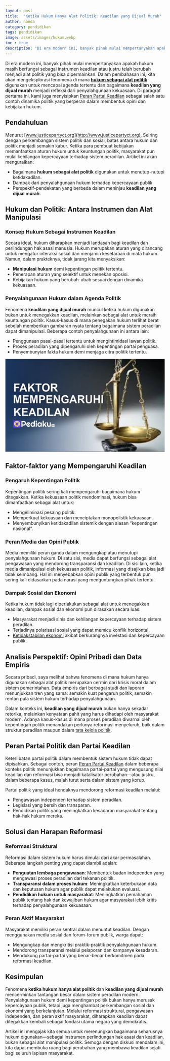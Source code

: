 ```yaml
---
layout: post
title:  "Ketika Hukum Hanya Alat Politik: Keadilan yang Dijual Murah"
author: nanda
category: pendidikan
tags: pendidikan
image: assets/images/hukum.webp
toc : true
description: "Di era modern ini, banyak pihak mulai mempertanyakan apakah hukum masih berfungsi sebagai instrumen keadilan atau justru telah berubah menjadi alat politik yang bisa dipermainkan. Dalam pembahasan ini, kita akan mengeksplorasi fenomena di mana hukum sebagai alat politik digunakan untuk mencapai agenda tertentu dan bagaimana keadilan yang dijual murah menjadi refleksi dari penyalahgunaan kekuasaan"
---
```


Di era modern ini, banyak pihak mulai mempertanyakan apakah hukum masih berfungsi sebagai instrumen keadilan atau justru telah berubah menjadi alat politik yang bisa dipermainkan. Dalam pembahasan ini, kita akan mengeksplorasi fenomena di mana **[hukum sebagai alat politik](https://pediaku.id/hukum-hanya-alat-politik/)** digunakan untuk mencapai agenda tertentu dan bagaimana **keadilan yang dijual murah** menjadi refleksi dari penyalahgunaan kekuasaan. Di paragraf pertama ini, kami juga menyisipkan [Peran Partai Keadilan](http://www.justicepartyct.org/2025/02/21/peran-partai-keadilan-dalam-mempromosikan-keadilan-sosial-di-berbagai-negara/) sebagai salah satu contoh dinamika politik yang berperan dalam membentuk opini dan kebijakan hukum.

## Pendahuluan

Menurut [www.justicepartyct.org](http://www.justicepartyct.org), Seiring dengan perkembangan sistem politik dan sosial, batas antara hukum dan politik menjadi semakin kabur. Ketika para pembuat kebijakan memanfaatkan aturan hukum untuk keuntungan politik, masyarakat pun mulai kehilangan kepercayaan terhadap sistem peradilan. Artikel ini akan menguraikan:
- Bagaimana **hukum sebagai alat politik** digunakan untuk menutup-nutupi ketidakadilan.
- Dampak dari penyalahgunaan hukum terhadap kepercayaan publik.
- Perspektif-pendekatan yang berbeda dalam meninjau **keadilan yang dijual murah**.


## Hukum dan Politik: Antara Instrumen dan Alat Manipulasi

### Konsep Hukum Sebagai Instrumen Keadilan

Secara ideal, hukum diharapkan menjadi landasan bagi keadilan dan perlindungan hak asasi manusia. Hukum merupakan aturan yang dirancang untuk mengatur interaksi sosial dan menjamin kesetaraan di mata hukum. Namun, dalam prakteknya, tidak jarang kita menyaksikan:
- **Manipulasi hukum** demi kepentingan politik tertentu.
- Penerapan aturan yang selektif untuk menekan oposisi.
- Kebijakan hukum yang berubah-ubah sesuai dengan dinamika kekuasaan.

### Penyalahgunaan Hukum dalam Agenda Politik

Fenomena **keadilan yang dijual murah** muncul ketika hukum digunakan bukan untuk menegakkan keadilan, melainkan sebagai alat untuk meraih keuntungan politik. Kasus-kasus di mana penegakan hukum terlihat berat sebelah memberikan gambaran nyata tentang bagaimana sistem peradilan dapat dimanipulasi. Beberapa contoh penyalahgunaan ini antara lain:
- Penggunaan pasal-pasal tertentu untuk mengintimidasi lawan politik.
- Proses peradilan yang dipengaruhi oleh kepentingan partai penguasa.
- Penyembunyian fakta hukum demi menjaga citra politik tertentu.

![faktor mempengaruhi keadilan](/assets/images/keadilan.webp)
## Faktor-faktor yang Mempengaruhi Keadilan

### Pengaruh Kepentingan Politik

Kepentingan politik sering kali mempengaruhi bagaimana hukum ditegakkan. Ketika kekuasaan politik mendominasi, hukum bisa dimanfaatkan sebagai alat untuk:
- Mengeliminasi pesaing politik.
- Memperkuat kekuasaan dan menciptakan monopolistik kekuasaan.
- Menyembunyikan ketidakadilan sistemik dengan alasan “kepentingan nasional”.

### Peran Media dan Opini Publik

Media memiliki peran ganda dalam mengungkap atau menutupi penyalahgunaan hukum. Di satu sisi, media dapat berfungsi sebagai alat pengawasan yang mendorong transparansi dan keadilan. Di sisi lain, ketika media dimanipulasi oleh kekuasaan politik, informasi yang disajikan bisa jadi tidak seimbang. Hal ini menyebabkan opini publik yang terbentuk pun sering kali didasarkan pada narasi yang menguntungkan pihak tertentu.

### Dampak Sosial dan Ekonomi

Ketika hukum tidak lagi diperlakukan sebagai alat untuk menegakkan keadilan, dampak sosial dan ekonomi pun dirasakan secara luas:
- Masyarakat menjadi sinis dan kehilangan kepercayaan terhadap sistem peradilan.
- Terjadinya polarisasi sosial yang dapat memicu konflik horizontal.
- [Ketidakstabilan ekonomi](https://pediaku.id/ekonomi-indonesia-lebih-kuat-dari-timor-leste/) akibat berkurangnya investasi dan kepercayaan publik.

## Analisis Perspektif: Opini Pribadi dan Data Empiris

Secara pribadi, saya melihat bahwa fenomena di mana hukum hanya digunakan sebagai alat politik merupakan cermin dari krisis moral dalam sistem pemerintahan. Data empiris dari berbagai studi dan laporan menunjukkan tren yang sama: semakin kuat pengaruh politik, semakin rentan pula sistem hukum terhadap penyalahgunaan.

Dalam konteks ini, **keadilan yang dijual murah** bukan hanya sekadar retorika, melainkan kenyataan pahit yang harus dihadapi oleh masyarakat modern. Adanya kasus-kasus di mana proses peradilan diwarnai oleh kepentingan politik menandakan perlunya reformasi menyeluruh, baik dalam struktur peradilan maupun dalam [tata kelola politik](https://pediaku.id/istilah-dalam-politik/).

## Peran Partai Politik dan Partai Keadilan

Keterlibatan partai politik dalam membentuk sistem hukum tidak dapat dipisahkan. Sebagai contoh, peran [Peran Partai Keadilan](https://example.com/peran-partai-keadilan) dalam beberapa konteks politik menunjukkan bagaimana partai-partai yang mengusung nilai keadilan dan reformasi bisa menjadi katalisator perubahan—atau justru, dalam beberapa kasus, malah turut serta dalam sistem yang korup.

Partai politik yang ideal hendaknya mendorong reformasi keadilan melalui:
- Pengawasan independen terhadap sistem peradilan.
- Legislasi yang bersih dan transparan.
- Pendidikan politik yang meningkatkan kesadaran masyarakat tentang hak-hak hukum mereka.

## Solusi dan Harapan Reformasi

### Reformasi Struktural

Reformasi dalam sistem hukum harus dimulai dari akar permasalahan. Beberapa langkah penting yang dapat diambil adalah:
- **Penguatan lembaga pengawasan**: Membentuk badan independen yang mengawasi proses peradilan dari tekanan politik.
- **Transparansi dalam proses hukum**: Meningkatkan keterbukaan data dan keputusan hukum agar publik dapat melakukan evaluasi.
- **Pendidikan hukum untuk masyarakat**: Meningkatkan pemahaman publik tentang hak dan kewajiban hukum agar masyarakat lebih kritis terhadap penyalahgunaan kekuasaan.

### Peran Aktif Masyarakat

Masyarakat memiliki peran sentral dalam menuntut keadilan. Dengan menggunakan media sosial dan forum-forum publik, warga dapat:
- Mengungkap dan mengkritisi praktik-praktik penyalahgunaan hukum.
- Mendorong transparansi melalui pelaporan dan kampanye kesadaran.
- Mendukung partai-partai yang benar-benar berkomitmen pada reformasi keadilan.

## Kesimpulan

Fenomena **ketika hukum hanya alat politik** dan **keadilan yang dijual murah** mencerminkan tantangan besar dalam sistem peradilan modern. Penyalahgunaan hukum demi kepentingan politik bukan hanya merusak kepercayaan publik, tetapi juga menghambat perkembangan sosial dan ekonomi yang berkelanjutan. Melalui reformasi struktural, pengawasan independen, dan peran aktif masyarakat, diharapkan keadilan dapat ditegakkan kembali sebagai fondasi utama negara yang demokratis.

Artikel ini mengajak kita semua untuk merenungkan bagaimana seharusnya hukum digunakan—sebagai instrumen perlindungan hak asasi dan keadilan, bukan sebagai alat manipulasi politik. Semoga dengan diskusi mendalam ini, kita dapat membuka ruang bagi perubahan yang membawa keadilan sejati bagi seluruh lapisan masyarakat.
